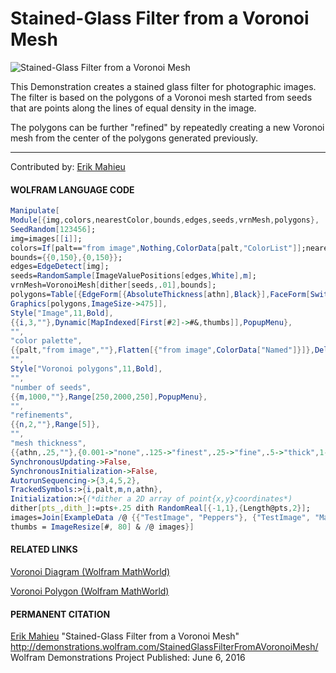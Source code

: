 # Stained-Glass Filter from a Voronoi Mesh

![Stained-Glass Filter from a Voronoi Mesh](http://demonstrations.wolfram.com/StainedGlassFilterFromAVoronoiMesh/HTMLImages/index.en/popup_2.jpg)

This Demonstration creates a stained glass filter for photographic images. The filter is based on the polygons of a Voronoi mesh started from seeds that are points along the lines of equal density in the image.

The polygons can be further "refined" by repeatedly creating a new Voronoi mesh from the center of the polygons generated previously.

---
Contributed by: [Erik Mahieu](http://demonstrations.wolfram.com/author.html?author=Erik%20Mahieu)

#### WOLFRAM LANGUAGE CODE
```Mathematica
Manipulate[
Module[{img,colors,nearestColor,bounds,edges,seeds,vrnMesh,polygons},
SeedRandom[123456];
img=images[[i]];
colors=If[palt=="from image",Nothing,ColorData[palt,"ColorList"]];nearestColor=If[palt=="from image",Identity,Nearest[colors]];
bounds={{0,150},{0,150}};
edges=EdgeDetect[img];
seeds=RandomSample[ImageValuePositions[edges,White],m];
vrnMesh=VoronoiMesh[dither[seeds,.01],bounds];
polygons=Table[{EdgeForm[{AbsoluteThickness[athn],Black}],FaceForm[Switch[palt,"from image",RGBColor[PixelValue[img,Mean@@pol]],_,nearestColor@RGBColor[ImageValue[img,Mean@@pol]]]],pol},{pol,MeshPrimitives[Nest[VoronoiMesh[Mean@@@MeshPrimitives[#,2],bounds]&,vrnMesh,n],2]}];
Graphics[polygons,ImageSize->475]],
Style["Image",11,Bold],
{{i,3,""},Dynamic[MapIndexed[First[#2]->#&,thumbs]],PopupMenu},
"",
"color palette",
{{palt,"from image",""},Flatten[{"from image",ColorData["Named"]}]},Delimiter,
"",
Style["Voronoi polygons",11,Bold],
"",
"number of seeds",
{{m,1000,""},Range[250,2000,250],PopupMenu},
"",
"refinements",
{{n,2,""},Range[5]},
"",
"mesh thickness",
{{athn,.25,""},{0.001->"none",.125->"finest",.25->"fine",.5->"thick",1->"thickest"},PopupMenu},
SynchronousUpdating->False,
SynchronousInitialization->False,
AutorunSequencing->{3,4,5,2},
TrackedSymbols:>{i,palt,m,n,athn},
Initialization:>{(*dither a 2D array of point{x,y}coordinates*)
dither[pts_,dith_]:=pts+.25 dith RandomReal[{-1,1},{Length@pts,2}];
images=Join[ExampleData /@ {{"TestImage", "Peppers"}, {"TestImage", "Mandrill"}, {"TestImage", "Lena"},{"TestImage", "Tiffany"}}, {ImageCrop[Entity["Artwork", "MonaLisa::LeonardoDaVinci"]["Image"], {96, 96}, Bottom]}];
thumbs = ImageResize[#, 80] & /@ images}]
```
#### RELATED LINKS
[Voronoi Diagram (Wolfram MathWorld)](http://mathworld.wolfram.com/VoronoiDiagram.html)

[Voronoi Polygon (Wolfram MathWorld)](http://mathworld.wolfram.com/VoronoiPolygon.html)

#### PERMANENT CITATION
[Erik Mahieu](http://demonstrations.wolfram.com/author.html?author=Erik%20Mahieu)
"Stained-Glass Filter from a Voronoi Mesh"
http://demonstrations.wolfram.com/StainedGlassFilterFromAVoronoiMesh/
Wolfram Demonstrations Project
Published: June 6, 2016
